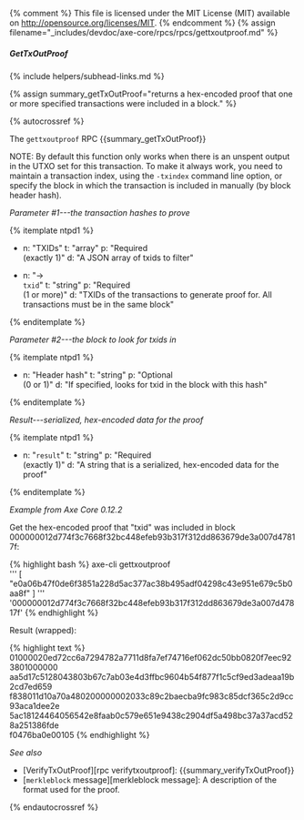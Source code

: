 {% comment %}
This file is licensed under the MIT License (MIT) available on
http://opensource.org/licenses/MIT.
{% endcomment %}
{% assign filename="_includes/devdoc/axe-core/rpcs/rpcs/gettxoutproof.md" %}

##### GetTxOutProof
{% include helpers/subhead-links.md %}

{% assign summary_getTxOutProof="returns a hex-encoded proof that one or more specified transactions were included in a block." %}

{% autocrossref %}

The `gettxoutproof` RPC {{summary_getTxOutProof}}

NOTE: By default this function only works when there is an
unspent output in the UTXO set for this transaction. To make it always work,
you need to maintain a transaction index, using the `-txindex` command line option, or
specify the block in which the transaction is included in manually (by block header hash).

*Parameter #1---the transaction hashes to prove*

{% itemplate ntpd1 %}
- n: "TXIDs"
  t: "array"
  p: "Required<br>(exactly 1)"
  d: "A JSON array of txids to filter"

- n: "→<br>`txid`"
  t: "string"
  p: "Required<br>(1 or more)"
  d: "TXIDs of the transactions to generate proof for.  All transactions must be in the same block"

{% enditemplate %}

*Parameter #2---the block to look for txids in*

{% itemplate ntpd1 %}
- n: "Header hash"
  t: "string"
  p: "Optional<br>(0 or 1)"
  d: "If specified, looks for txid in the block with this hash"

{% enditemplate %}

*Result---serialized, hex-encoded data for the proof*

{% itemplate ntpd1 %}
- n: "`result`"
  t: "string"
  p: "Required<br>(exactly 1)"
  d: "A string that is a serialized, hex-encoded data for the proof"

{% enditemplate %}

*Example from Axe Core 0.12.2*

Get the hex-encoded proof that "txid" was included in block 000000012d774f3c7668f32bc448efeb93b317f312dd863679de3a007d47817f:

{% highlight bash %}
axe-cli gettxoutproof \
  '''
    [
      "e0a06b47f0de6f3851a228d5ac377ac38b495adf04298c43e951e679c5b0aa8f"
    ]
  ''' \
  '000000012d774f3c7668f32bc448efeb93b317f312dd863679de3a007d47817f'
{% endhighlight %}

Result (wrapped):

{% highlight text %}
01000020ed72cc6a7294782a7711d8fa7ef74716ef062dc50bb0820f7eec923801000000\
aa5d17c5128043803b67c7ab03e4d3ffbc9604b54f877f1c5cf9ed3adeaa19b2cd7ed659\
f838011d10a70a480200000002033c89c2baecba9fc983c85dcf365c2d9cc93aca1dee2e\
5ac18124464056542e8faab0c579e651e9438c2904df5a498bc37a37acd528a251386fde\
f0476ba0e00105
{% endhighlight %}

*See also*

* [VerifyTxOutProof][rpc verifytxoutproof]: {{summary_verifyTxOutProof}}
* [`merkleblock` message][merkleblock message]: A description of the
  format used for the proof.

{% endautocrossref %}
